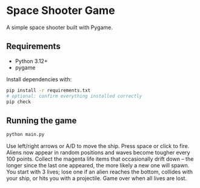 # Space Shooter Game

A simple space shooter built with Pygame.

## Requirements
- Python 3.12+
- pygame

Install dependencies with:
```bash
pip install -r requirements.txt
# optional: confirm everything installed correctly
pip check
```

## Running the game
```bash
python main.py
```

Use left/right arrows or A/D to move the ship. Press space or click to fire. Aliens now appear in random positions and waves become tougher every 100 points. Collect the magenta life items that occasionally drift down – the longer since the last one appeared, the more likely a new one will spawn. You start with 3 lives; lose one if an alien reaches the bottom, collides with your ship, or hits you with a projectile. Game over when all lives are lost.

